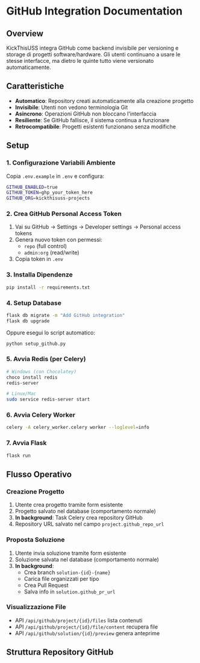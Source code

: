 # GitHub Integration Documentation

## Overview

KickThisUSS integra GitHub come backend invisibile per versioning e storage di progetti software/hardware. Gli utenti continuano a usare le stesse interfacce, ma dietro le quinte tutto viene versionato automaticamente.

## Caratteristiche

- **Automatico**: Repository creati automaticamente alla creazione progetto
- **Invisibile**: Utenti non vedono terminologia Git
- **Asincrono**: Operazioni GitHub non bloccano l'interfaccia
- **Resiliente**: Se GitHub fallisce, il sistema continua a funzionare
- **Retrocompatibile**: Progetti esistenti funzionano senza modifiche

## Setup

### 1. Configurazione Variabili Ambiente

Copia `.env.example` in `.env` e configura:

```bash
GITHUB_ENABLED=true
GITHUB_TOKEN=ghp_your_token_here
GITHUB_ORG=kickthisuss-projects
```

### 2. Crea GitHub Personal Access Token

1. Vai su GitHub → Settings → Developer settings → Personal access tokens
2. Genera nuovo token con permessi:
   - `repo` (full control)
   - `admin:org` (read/write)
3. Copia token in `.env`

### 3. Installa Dipendenze

```bash
pip install -r requirements.txt
```

### 4. Setup Database

```bash
flask db migrate -m "Add GitHub integration"
flask db upgrade
```

Oppure esegui lo script automatico:

```bash
python setup_github.py
```

### 5. Avvia Redis (per Celery)

```bash
# Windows (con Chocolatey)
choco install redis
redis-server

# Linux/Mac
sudo service redis-server start
```

### 6. Avvia Celery Worker

```bash
celery -A celery_worker.celery worker --loglevel=info
```

### 7. Avvia Flask

```bash
flask run
```

## Flusso Operativo

### Creazione Progetto

1. Utente crea progetto tramite form esistente
2. Progetto salvato nel database (comportamento normale)
3. **In background**: Task Celery crea repository GitHub
4. Repository URL salvato nel campo `project.github_repo_url`

### Proposta Soluzione

1. Utente invia soluzione tramite form esistente
2. Soluzione salvata nel database (comportamento normale)
3. **In background**: 
   - Crea branch `solution-{id}-{name}`
   - Carica file organizzati per tipo
   - Crea Pull Request
   - Salva info in `solution.github_pr_url`

### Visualizzazione File

- API `/api/github/project/{id}/files` lista contenuti
- API `/api/github/project/{id}/file/content` recupera file
- API `/api/github/solution/{id}/preview` genera anteprime

## Struttura Repository GitHub

